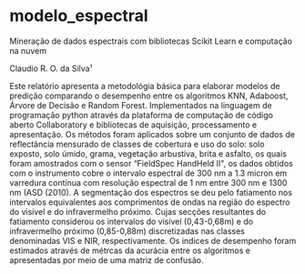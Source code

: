 # modelo_espectral

Mineração de dados espectrais com bibliotecas Scikit Learn e computação na nuvem 

Claudio R. O. da Silva¹

Este relatório apresenta a metodológia básica para elaborar modelos de predição comparando o desempenho entre os algoritmos KNN, Adaboost, Árvore de Decisão e Random Forest. Implementados  na linguagem de programação python através da plataforma de computação de código aberto Collaboratory e bibliotecas de aquisição, processamento e apresentação. Os métodos foram aplicados sobre um conjunto de dados de reflectância mensurado de classes de cobertura e uso do solo: solo exposto, solo úmido, grama, vegetação arbustiva, brita e asfalto, os quais foram amostrados com o sensor “FieldSpec HandHeld II", os dados obtidos com o instrumento cobre o intervalo espectral de 300 nm a 1.3 micron em varredura contínua com resolução espectral de 1 nm entre 300 nm e 1300 nm (ASD (2010).  A segmentação dos espectros se deu pelo fatiamento nos intervalos equivalentes aos comprimentos de ondas na região do espectro do visível  e do infravermelho próximo. Cujas secções resultantes do fatiamento considerou os intervalos do visível (0,43-0,68m) e do infravermelho próximo (0,85-0,88m) discretizadas nas classes denominadas VIS e NIR, respectivamente. Os indices de desempenho foram estimados através de métrcas da acurácia entre os algoritmos e apresentadas por meio de uma matriz de confusão.
